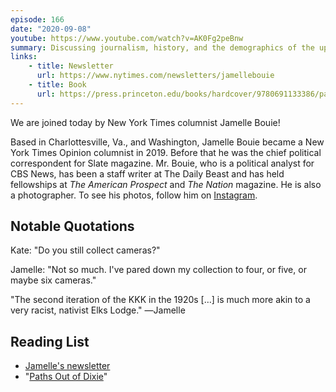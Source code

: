 ```yaml
---
episode: 166
date: "2020-09-08"
youtube: https://www.youtube.com/watch?v=AK0Fg2peBnw
summary: Discussing journalism, history, and the demographics of the upcoming election
links:
    - title: Newsletter
      url: https://www.nytimes.com/newsletters/jamellebouie
    - title: Book
      url: https://press.princeton.edu/books/hardcover/9780691133386/paths-out-of-dixie
---
```

We are joined today by New York Times columnist Jamelle Bouie!

Based in Charlottesville, Va., and Washington, Jamelle Bouie became a New York Times Opinion columnist in 2019. Before that he was the chief political correspondent for Slate magazine. Mr. Bouie, who is a political analyst for CBS News, has been a staff writer at The Daily Beast and has held fellowships at *The American Prospect* and *The Nation* magazine. He is also a photographer.  To see his photos, follow him on [Instagram](https://www.instagram.com/jbouie).

## Notable Quotations

Kate: "Do you still collect cameras?"

Jamelle: "Not so much. I've pared down my collection to four, or five, or maybe six cameras."

"The second iteration of the KKK in the 1920s […] is much more akin to a very racist, nativist Elks Lodge." ―Jamelle

## Reading List


- [Jamelle's newsletter](https://www.nytimes.com/newsletters/jamellebouie)
- "[Paths Out of Dixie](https://press.princeton.edu/books/hardcover/9780691133386/paths-out-of-dixie)"
